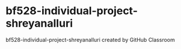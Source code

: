 # bf528-individual-project-shreyanalluri
bf528-individual-project-shreyanalluri created by GitHub Classroom
